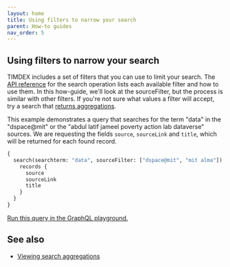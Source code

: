 ```yaml
---
layout: home
title: Using filters to narrow your search
parent: How-to guides
nav_order: 5
---
```


## Using filters to narrow your search

TIMDEX includes a set of filters that you can use to limit your search. The [API reference](https://mitlibraries.github.io/timdex/reference/#query-search)
for the search operation lists each available filter and how to use them. In this how-guide, we'll look at the
sourceFilter, but the process is similar with other filters. If you're not sure what values a filter will accept, try
a search that [returns aggregations](viewing_aggregations).

This example demonstrates a query that searches for the term "data" in the "dspace@mit" or the "abdul latif jameel
poverty action lab dataverse" sources. We are requesting the fields `source`, `sourceLink` and `title`, which will be
returned for each found record.

```graphql
{
  search(searchterm: "data", sourceFilter: ["dspace@mit", "mit alma"]) {
    records {
      source
      sourceLink
      title
    }
  }
}
```

[Run this query in the GraphQL playground.](https://timdex.mit.edu/playground?query=%7B%0A%20%20search(searchterm%3A%20%22data%22%2C%20sourceFilter%3A%20%5B%22dspace%40mit%22%2C%20%22mit%20alma%22%5D)%20%7B%0A%20%20%20%20records%20%7B%0A%20%20%20%20%20%20source%0A%20%20%20%20%20%20sourceLink%0A%20%20%20%20%20%20title%0A%20%20%20%20%7D%0A%20%20%7D%0A%7D)

## See also

- [Viewing search aggregations](viewing_aggregations)
